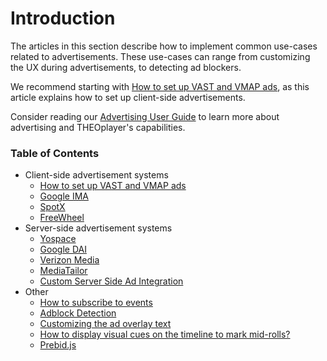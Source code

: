 # Introduction

The articles in this section describe how to implement common use-cases related to advertisements. These use-cases can range from customizing the UX during advertisements, to detecting ad blockers.

We recommend starting with [How to set up VAST and VMAP ads](../../how-to-guides/01-ads/03-how-to-set-up-vast-and-vmap.md),
as this article explains how to set up client-side advertisements.

Consider reading our [Advertising User Guide](../../knowledge-base/01-advertisement/01-user-guide.md) to learn more about advertising and THEOplayer's capabilities.

### Table of Contents

- Client-side advertisement systems
  - [How to set up VAST and VMAP ads](../../how-to-guides/01-ads/03-how-to-set-up-vast-and-vmap.md)
  - [Google IMA](../../how-to-guides/01-ads/10-google-ima.md)
  - [SpotX](../../how-to-guides/01-ads/07-spotx.md)
  - [FreeWheel](../../how-to-guides/01-ads/06-freewheel.md)
- Server-side advertisement systems
  - [Yospace](../../how-to-guides/01-ads/04-yospace.md)
  - [Google DAI](../../how-to-guides/01-ads/08-google-dai.md)
  - [Verizon Media](../web/uplynk/02-ads.md)
  - [MediaTailor](../../how-to-guides/01-ads/12-mediatailor.md)
  - [Custom Server Side Ad Integration](../../how-to-guides/01-ads/13-custom-ssai-integration.md)
- Other
  - [How to subscribe to events](../../how-to-guides/01-ads/11-how-to-subscribe-to-ad-events.md)
  - [Adblock Detection](../../how-to-guides/01-ads/01-block-detection.md)
  - [Customizing the ad overlay text](../../how-to-guides/01-ads/02-customizing-the-ad-overlay-text.md)
  - [How to display visual cues on the timeline to mark mid-rolls?](../../how-to-guides/01-ads/05-how-to-display-visual-cues.md)
  - [Prebid.js](../../how-to-guides/01-ads/09-prebidjs.md)

